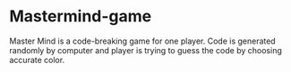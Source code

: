 # Mastermind-game
Master Mind is a code-breaking game for one player. Code is generated randomly by computer and player is trying to guess the code by choosing accurate color.
